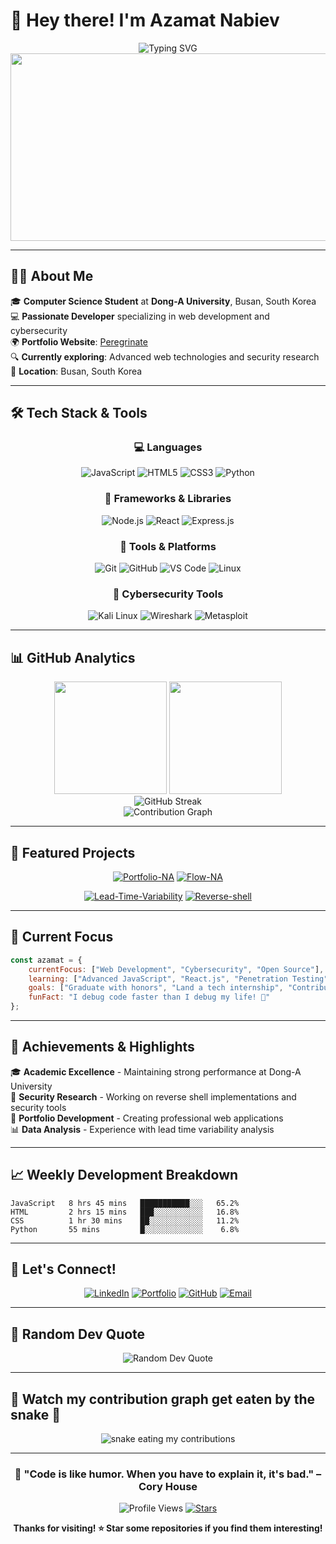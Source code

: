 # 👋 Hey there! I'm Azamat Nabiev

<div align="center">
  <img src="https://readme-typing-svg.herokuapp.com?font=Fira+Code&size=22&duration=3000&pause=1000&color=2F81F7&center=true&vCenter=true&width=440&lines=Software+Developer;Cybersecurity+Enthusiast;Student+at+Dong-A+University;Always+Learning+New+Things" alt="Typing SVG" />
</div>

<div align="center">
  <img src="https://media.giphy.com/media/dWesBcTLavkZuG35MI/giphy.gif" width="600" height="300"/>
</div>

---

## 🧑‍💼 About Me

🎓 **Computer Science Student** at **Dong-A University**, Busan, South Korea  
💻 **Passionate Developer** specializing in web development and cybersecurity  
🌍 **Portfolio Website**: [Peregrinate](https://ali747711.github.io/Peregrinate/)  
🔍 **Currently exploring**: Advanced web technologies and security research  
📍 **Location**: Busan, South Korea  

---

## 🛠️ Tech Stack & Tools

<div align="center">

### 💻 Languages
![JavaScript](https://img.shields.io/badge/-JavaScript-F7DF1E?style=for-the-badge&logo=javascript&logoColor=black)
![HTML5](https://img.shields.io/badge/-HTML5-E34F26?style=for-the-badge&logo=html5&logoColor=white)
![CSS3](https://img.shields.io/badge/-CSS3-1572B6?style=for-the-badge&logo=css3&logoColor=white)
![Python](https://img.shields.io/badge/-Python-3776AB?style=for-the-badge&logo=python&logoColor=white)

### 🚀 Frameworks & Libraries
![Node.js](https://img.shields.io/badge/-Node.js-339933?style=for-the-badge&logo=node.js&logoColor=white)
![React](https://img.shields.io/badge/-React-61DAFB?style=for-the-badge&logo=react&logoColor=black)
![Express.js](https://img.shields.io/badge/-Express.js-000000?style=for-the-badge&logo=express&logoColor=white)

### 🔧 Tools & Platforms
![Git](https://img.shields.io/badge/-Git-F05032?style=for-the-badge&logo=git&logoColor=white)
![GitHub](https://img.shields.io/badge/-GitHub-181717?style=for-the-badge&logo=github&logoColor=white)
![VS Code](https://img.shields.io/badge/-VS%20Code-007ACC?style=for-the-badge&logo=visual-studio-code&logoColor=white)
![Linux](https://img.shields.io/badge/-Linux-FCC624?style=for-the-badge&logo=linux&logoColor=black)

### 🔐 Cybersecurity Tools
![Kali Linux](https://img.shields.io/badge/-Kali%20Linux-557C94?style=for-the-badge&logo=kali-linux&logoColor=white)
![Wireshark](https://img.shields.io/badge/-Wireshark-1679A7?style=for-the-badge&logo=wireshark&logoColor=white)
![Metasploit](https://img.shields.io/badge/-Metasploit-2596CD?style=for-the-badge&logo=metasploit&logoColor=white)

</div>

---

## 📊 GitHub Analytics

<div align="center">
  <img height="180em" src="https://github-readme-stats.vercel.app/api?username=Ali747711&show_icons=true&theme=tokyonight&include_all_commits=true&count_private=true"/>
  <img height="180em" src="https://github-readme-stats.vercel.app/api/top-langs/?username=Ali747711&layout=compact&langs_count=8&theme=tokyonight"/>
</div>

<div align="center">
  <img src="https://github-readme-streak-stats.herokuapp.com/?user=Ali747711&theme=tokyonight" alt="GitHub Streak" />
</div>

<div align="center">
  <img src="https://github-readme-activity-graph.vercel.app/graph?username=Ali747711&theme=tokyo-night&area=true&hide_border=true" alt="Contribution Graph" />
</div>

---

## 🚀 Featured Projects

<div align="center">

[![Portfolio-NA](https://github-readme-stats.vercel.app/api/pin/?username=Ali747711&repo=Portfolio-NA&theme=tokyonight)](https://github.com/Ali747711/Portfolio-NA)
[![Flow-NA](https://github-readme-stats.vercel.app/api/pin/?username=Ali747711&repo=Flow-NA&theme=tokyonight)](https://github.com/Ali747711/Flow-NA)

[![Lead-Time-Variability](https://github-readme-stats.vercel.app/api/pin/?username=Ali747711&repo=Lead-Time-Variability&theme=tokyonight)](https://github.com/Ali747711/Lead-Time-Variability)
[![Reverse-shell](https://github-readme-stats.vercel.app/api/pin/?username=Ali747711&repo=Reverse-shell&theme=tokyonight)](https://github.com/Ali747711/Reverse-shell)

</div>

---

## 🎯 Current Focus

```javascript
const azamat = {
    currentFocus: ["Web Development", "Cybersecurity", "Open Source"],
    learning: ["Advanced JavaScript", "React.js", "Penetration Testing"],
    goals: ["Graduate with honors", "Land a tech internship", "Contribute to OSS"],
    funFact: "I debug code faster than I debug my life! 🐛"
};
```

---

## 🌟 Achievements & Highlights

🎓 **Academic Excellence** - Maintaining strong performance at Dong-A University  
🔐 **Security Research** - Working on reverse shell implementations and security tools  
💼 **Portfolio Development** - Creating professional web applications  
📊 **Data Analysis** - Experience with lead time variability analysis  

---

## 📈 Weekly Development Breakdown

```text
JavaScript   8 hrs 45 mins   ███████████░░░   65.2%
HTML         2 hrs 15 mins   ███░░░░░░░░░░░   16.8%
CSS          1 hr 30 mins    ██░░░░░░░░░░░░   11.2%
Python       55 mins         █░░░░░░░░░░░░░    6.8%
```

---

## 🤝 Let's Connect!

<div align="center">

[![LinkedIn](https://img.shields.io/badge/-LinkedIn-0077B5?style=for-the-badge&logo=linkedin&logoColor=white)](https://linkedin.com/in/nabiev-azamat-292903259)
[![Portfolio](https://img.shields.io/badge/-Portfolio-000000?style=for-the-badge&logo=react&logoColor=white)](https://ali747711.github.io/Peregrinate/)
[![GitHub](https://img.shields.io/badge/-GitHub-181717?style=for-the-badge&logo=github&logoColor=white)](https://github.com/Ali747711)
[![Email](https://img.shields.io/badge/-Email-D14836?style=for-the-badge&logo=gmail&logoColor=white)](mailto:alexnabiyev5@gmail.com)

</div>

---

## 💭 Random Dev Quote

<div align="center">
  <img src="https://quotes-github-readme.vercel.app/api?type=horizontal&theme=tokyonight" alt="Random Dev Quote"/>
</div>

---

## 🐍 Watch my contribution graph get eaten by the snake 🐍

<div align="center">
  <img src="https://github.com/Ali747711/Ali747711/blob/output/github-contribution-grid-snake.svg" alt="snake eating my contributions" />
</div>

---

<div align="center">
  
### 🎯 "Code is like humor. When you have to explain it, it's bad." – Cory House

![Profile Views](https://komarev.com/ghpvc/?username=Ali747711&style=for-the-badge&color=brightgreen)
[![Stars](https://img.shields.io/github/stars/Ali747711?label=Profile%20Stars&style=for-the-badge&color=yellow)](https://github.com/Ali747711)

**Thanks for visiting! ⭐ Star some repositories if you find them interesting!**

</div>

